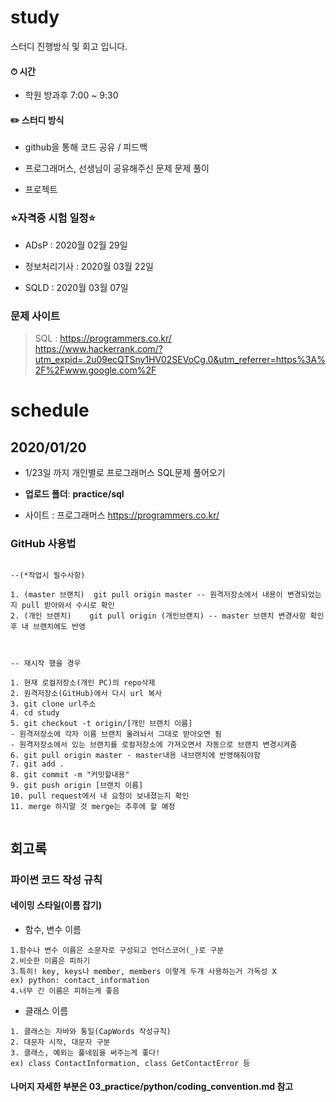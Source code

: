 # study

스터디 진행방식 및 회고 입니다.


#### ⏱ 시간

- 학원 방과후 7:00 ~ 9:30

#### ✏️ 스터디 방식

- github을 통해 코드 공유 / 피드백

- 프로그래머스, 선생님이 공유해주신 문제 문제 풀이

- 프로젝트

### ⭐️자격증 시험 일정⭐️

- ADsP        :   2020월 02월 29일

- 정보처리기사 :   2020월 03월 22일 

- SQLD        :   2020월 03월 07일     

### 문제 사이트


> SQL : <https://programmers.co.kr/>  
        <https://www.hackerrank.com/?utm_expid=.2u09ecQTSny1HV02SEVoCg.0&utm_referrer=https%3A%2F%2Fwww.google.com%2F>

# schedule

## 2020/01/20

- 1/23일 까지 개인별로 프로그래머스 SQL문제 풀어오기

- __업로드 폴더__: __practice/sql__

- 사이트 : 프로그래머스 <https://programmers.co.kr/>




### GitHub 사용법

```

--(*작업시 필수사항)

1. (master 브랜치)  git pull origin master -- 원격저장소에서 내용이 변경되었는지 pull 받아와서 수시로 확인
2. (개인 브랜치)    git pull origin (개인브랜치) -- master 브랜치 변경사항 확인후 내 브랜치에도 반영


```

```

-- 재시작 했을 경우

1. 현재 로컬저장소(개인 PC)의 repo삭제
2. 원격저장소(GitHub)에서 다시 url 복사
3. git clone url주소
4. cd study
5. git checkout -t origin/[개인 브랜치 이름] 
- 원격저장소에 각자 이름 브랜치 올려놔서 그대로 받아오면 됨
- 원격저장소에서 있는 브랜치를 로컬저장소에 가져오면서 자동으로 브랜치 변경시켜줌
6. git pull origin master - master내용 내브랜치에 반영해줘야함
7. git add .
8. git commit -m "커밋할내용"
9. git push origin [브랜치 이름]
10. pull request에서 내 요청이 보내졌는지 확인
11. merge 하지말 것 merge는 추후에 할 예정


```

## 회고록

### 파이썬 코드 작성 규칙


#### 네이밍 스타일(이름 잡기)

- 함수, 변수 이름
```
1.함수나 변수 이름은 소문자로 구성되고 언더스코어(_)로 구분
2.비슷한 이름은 피하기
3.특히! key, keys나 member, members 이렇게 두개 사용하는거 가독성 X
ex) python: contact_information
4.너무 긴 이름은 피하는게 좋음
```
- 클래스 이름
```
1. 클래스는 자바와 통일(CapWords 작성규칙)
2. 대문자 시작, 대문자 구분
3. 클래스, 예외는 풀네임을 써주는게 좋다!
ex) class ContactInformation, class GetContactError 등
```

#### 나머지 자세한 부분은 03_practice/python/coding_convention.md 참고